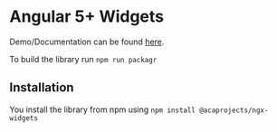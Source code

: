 # Angular 5+ Widgets

Demo/Documentation can be found [here](https://aca.im/docs/widgets/).

To build the library run `npm run packagr`

## Installation

You install the library from npm using `npm install @acaprojects/ngx-widgets`
